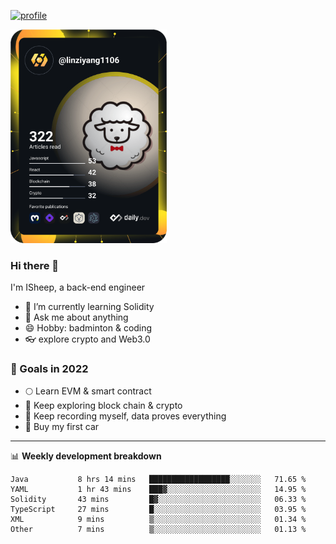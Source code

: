 [![profile](http://img.codelin.xyz/hello-im-isheep.svg)](https://www.calligrapher.ai/)

<a href="https://app.daily.dev/linziyang1106"><img src="/devcard.png" width="250" alt="ISheep's Dev Card"/></a>

### Hi there 🐏

I'm ISheep, a back-end engineer

- 🔭 I’m currently learning Solidity
- 💬 Ask me about anything
- 😄 Hobby: badminton & coding
- 👓 explore crypto and Web3.0

### 🚀 Goals in 2022
+ 🌕 Learn EVM & smart contract
+ 🤔 Keep exploring block chain & crypto
+ 🐏 Keep recording myself, data proves everything
+ 🚗 Buy my first car

-------

📊 **Weekly development breakdown**
<!--START_SECTION:waka-->

```text
Java           8 hrs 14 mins   ██████████████████░░░░░░░   71.65 %
YAML           1 hr 43 mins    ███▓░░░░░░░░░░░░░░░░░░░░░   14.95 %
Solidity       43 mins         █▓░░░░░░░░░░░░░░░░░░░░░░░   06.33 %
TypeScript     27 mins         █░░░░░░░░░░░░░░░░░░░░░░░░   03.95 %
XML            9 mins          ▒░░░░░░░░░░░░░░░░░░░░░░░░   01.34 %
Other          7 mins          ▒░░░░░░░░░░░░░░░░░░░░░░░░   01.13 %
```

<!--END_SECTION:waka-->
